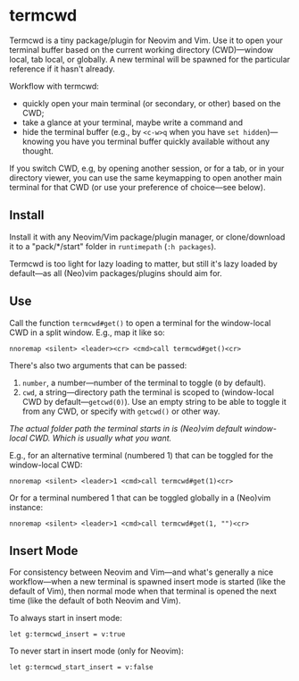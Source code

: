 # termcwd

Termcwd is a tiny package/plugin for Neovim and Vim.
Use it to open your terminal buffer based on the current working directory (CWD)—window local, tab local, or globally.
A new terminal will be spawned for the particular reference if it hasn't already.

Workflow with termcwd:

- quickly open your main terminal (or secondary, or other) based on the CWD;
- take a glance at your terminal, maybe write a command and
- hide the terminal buffer (e.g., by `<c-w>q` when you have `set hidden`)—knowing you have you terminal buffer quickly available without any thought.

If you switch CWD, e.g, by opening another session, or for a tab, or in your directory viewer, you can use the same keymapping to open another main terminal for that CWD (or use your preference of choice—see below).

## Install

Install it with any Neovim/Vim package/plugin manager, or clone/download it to a "pack/\*/start" folder in `runtimepath` (`:h packages`).

Termcwd is too light for lazy loading to matter,
but still it's lazy loaded by default—as all (Neo)vim packages/plugins should aim for.

## Use

Call the function `termcwd#get()` to
open a terminal for the
window-local CWD in a
split window. E.g., map it like
so:

```vim
nnoremap <silent> <leader><cr> <cmd>call termcwd#get()<cr>
```

There's also two arguments that can be passed:

1. `number`, a number—number of the terminal to toggle (`0` by default).
2. `cwd`, a string—directory path
the terminal is scoped to (window-local
CWD by default—`getcwd(0)`).
Use an empty string to be able to toggle it from any CWD, or specify with `getcwd()` or other way.

*The actual folder path the
terminal starts in is (Neo)vim
default window-local CWD. Which
is usually what you want.*

E.g., for an alternative terminal (numbered 1) that can be toggled for the window-local CWD:

```vim
nnoremap <silent> <leader>1 <cmd>call termcwd#get(1)<cr>
```

Or for a terminal numbered 1 that can be toggled globally in a (Neo)vim instance:

```vim
nnoremap <silent> <leader>1 <cmd>call termcwd#get(1, "")<cr>
```

## Insert Mode

For consistency between Neovim and
Vim—and what's generally a nice
workflow—when a new terminal is
spawned insert mode is
started (like the default of Vim),
then normal mode when that terminal
is opened the next time
(like the default of both Neovim
and Vim).

To always start in insert mode:

```vim
let g:termcwd_insert = v:true
```

To never start in insert mode (only for Neovim):

```vim
let g:termcwd_start_insert = v:false
```
